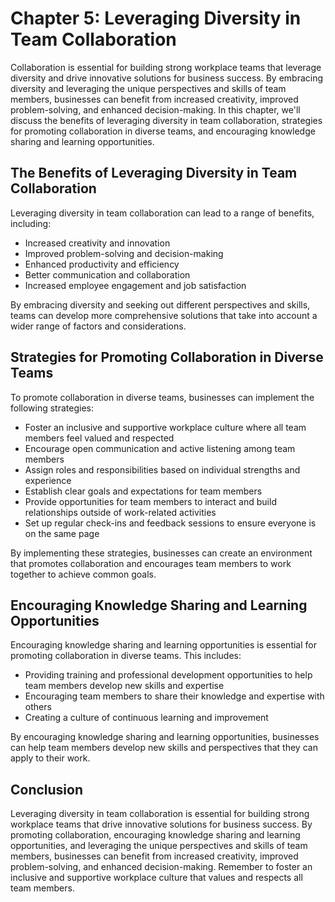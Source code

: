 Chapter 5: Leveraging Diversity in Team Collaboration
=====================================================

Collaboration is essential for building strong workplace teams that leverage diversity and drive innovative solutions for business success. By embracing diversity and leveraging the unique perspectives and skills of team members, businesses can benefit from increased creativity, improved problem-solving, and enhanced decision-making. In this chapter, we'll discuss the benefits of leveraging diversity in team collaboration, strategies for promoting collaboration in diverse teams, and encouraging knowledge sharing and learning opportunities.

The Benefits of Leveraging Diversity in Team Collaboration
----------------------------------------------------------

Leveraging diversity in team collaboration can lead to a range of benefits, including:

* Increased creativity and innovation
* Improved problem-solving and decision-making
* Enhanced productivity and efficiency
* Better communication and collaboration
* Increased employee engagement and job satisfaction

By embracing diversity and seeking out different perspectives and skills, teams can develop more comprehensive solutions that take into account a wider range of factors and considerations.

Strategies for Promoting Collaboration in Diverse Teams
-------------------------------------------------------

To promote collaboration in diverse teams, businesses can implement the following strategies:

* Foster an inclusive and supportive workplace culture where all team members feel valued and respected
* Encourage open communication and active listening among team members
* Assign roles and responsibilities based on individual strengths and experience
* Establish clear goals and expectations for team members
* Provide opportunities for team members to interact and build relationships outside of work-related activities
* Set up regular check-ins and feedback sessions to ensure everyone is on the same page

By implementing these strategies, businesses can create an environment that promotes collaboration and encourages team members to work together to achieve common goals.

Encouraging Knowledge Sharing and Learning Opportunities
--------------------------------------------------------

Encouraging knowledge sharing and learning opportunities is essential for promoting collaboration in diverse teams. This includes:

* Providing training and professional development opportunities to help team members develop new skills and expertise
* Encouraging team members to share their knowledge and expertise with others
* Creating a culture of continuous learning and improvement

By encouraging knowledge sharing and learning opportunities, businesses can help team members develop new skills and perspectives that they can apply to their work.

Conclusion
----------

Leveraging diversity in team collaboration is essential for building strong workplace teams that drive innovative solutions for business success. By promoting collaboration, encouraging knowledge sharing and learning opportunities, and leveraging the unique perspectives and skills of team members, businesses can benefit from increased creativity, improved problem-solving, and enhanced decision-making. Remember to foster an inclusive and supportive workplace culture that values and respects all team members.
